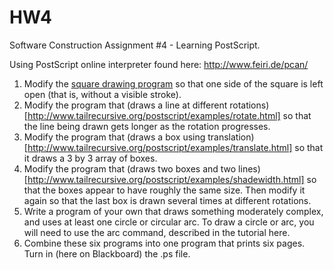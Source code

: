 HW4
===

Software Construction Assignment #4 - Learning PostScript.

Using PostScript online interpreter found here: http://www.feiri.de/pcan/

1. Modify the [square drawing program](http://www.tailrecursive.org/postscript/examples/box1.html) so that one side of the square is left open (that is, without a visible stroke).
2. Modify the program that (draws a line at different rotations)[http://www.tailrecursive.org/postscript/examples/rotate.html] so that the line being drawn gets longer as the rotation progresses.
3. Modify the program that (draws a box using translation)[http://www.tailrecursive.org/postscript/examples/translate.html] so that it draws a 3 by 3 array of boxes.
4. Modify the program that (draws two boxes and two lines)[http://www.tailrecursive.org/postscript/examples/shadewidth.html] so that the boxes appear to have roughly the same size. Then modify it again so that the last box is drawn several times at different rotations.
5. Write a program of your own that draws something moderately complex, and uses at least one circle or circular arc. To draw a circle or arc, you will need to use the arc command, described in the tutorial here.
6. Combine these six programs into one program that prints six pages. Turn in (here on Blackboard) the .ps file.